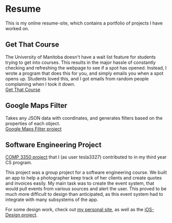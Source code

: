 # Resume
This is my online resume-site, which contains a portfolio of projects I have worked on.

## Get That Course
The University of Manitoba doesn't have a wait list feature for students trying to get into courses. This results in the major hassle of constantly checking and refreshing the webpage to see if a spot has opened. Instead, I wrote a program that does this for you, and simply emails you when a spot opens up. Students loved this, and I got emails from random people complaining when I took it down.<br>
[Get That Course](https://github.com/michaelnthiessen/Get-That-Course)

## Google Maps Filter
Takes any JSON data with coordinates, and generates filters based on the properties of each object.<br>
[Google Maps Filter project](https://github.com/michaelnthiessen/Google-Maps-Filter/tree/master)

## Software Engineering Project
[COMP 3350 project](https://github.com/RyPope/COMP3350) that I (as user tesla3327) contributed to in my third year CS program.

This project was a group project for a software engineering course. We built an app to help a photographer keep track of her clients and create quotes and invoices easily. My main task was to create the event system, that would pull events from various sources and alert the user. This proved to be much more difficult to design than anticipated, as this event system had to integrate with many subsystems of the app.

For some design work, check out [my personal site](www.michaelnthiessen.com), as well as the [iOS-Design project](https://github.com/michaelnthiessen/iOS-Design).


